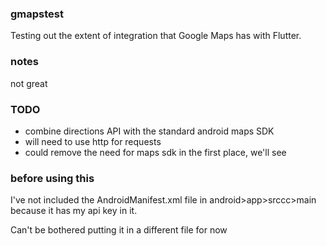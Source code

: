 ### gmapstest

Testing out the extent of integration that Google Maps has with Flutter.

### notes
not great

### TODO
- combine directions API with the standard android maps SDK
- will need to use http for requests
- could remove the need for maps sdk in the first place, we'll see

### before using this
I've not included the AndroidManifest.xml file in android>app>srccc>main because it has my api key in it.

Can't be bothered putting it in a different file for now  
